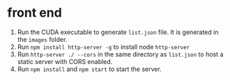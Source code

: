 # front end

1. Run the CUDA executable to generate `list.json` file. It is generated in the `images` folder.
2. Run `npm install http-server -g` to install node `http-server`
3. Run `http-server ./ --cors` in the same directory as `list.json` to host a static server with CORS enabled.
3. Run `npm install` and `npm start` to start the server.